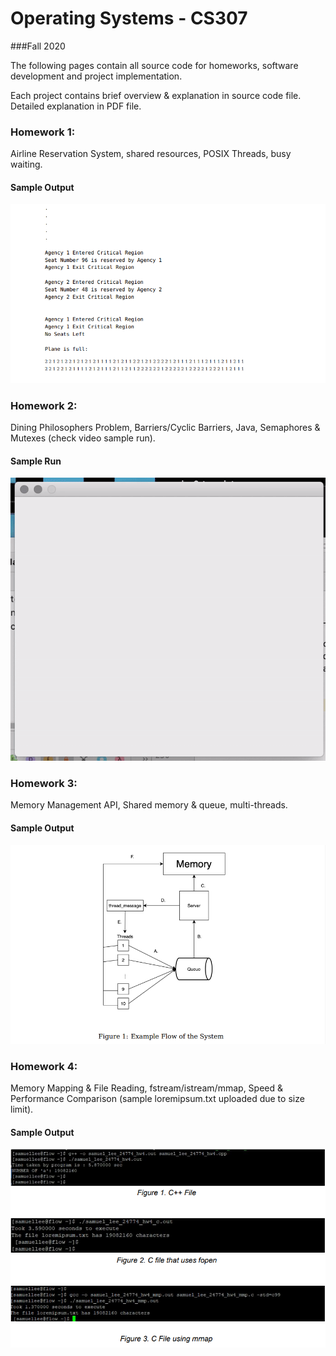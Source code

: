 # Operating Systems - CS307 

###Fall 2020

The following pages contain all source code for homeworks, software development and project implementation.

Each project contains brief overview & explanation in source code file. Detailed explanation in PDF file. 

### Homework 1:

Airline Reservation System, shared resources, POSIX Threads, busy waiting. 


#### Sample Output
![](/images/hw1.png)




### Homework 2:

Dining Philosophers Problem, Barriers/Cyclic Barriers, Java, Semaphores & Mutexes (check video sample run). 

#### Sample Run
![](diningPhilosophers.gif)



### Homework 3:

Memory Management API, Shared memory & queue, multi-threads. 

#### Sample Output
![](/images/flow.png)



### Homework 4:

Memory Mapping & File Reading, fstream/istream/mmap, Speed & Performance Comparison (sample loremipsum.txt uploaded due to size limit). 

#### Sample Output
![](/images/sampleRun.png)
